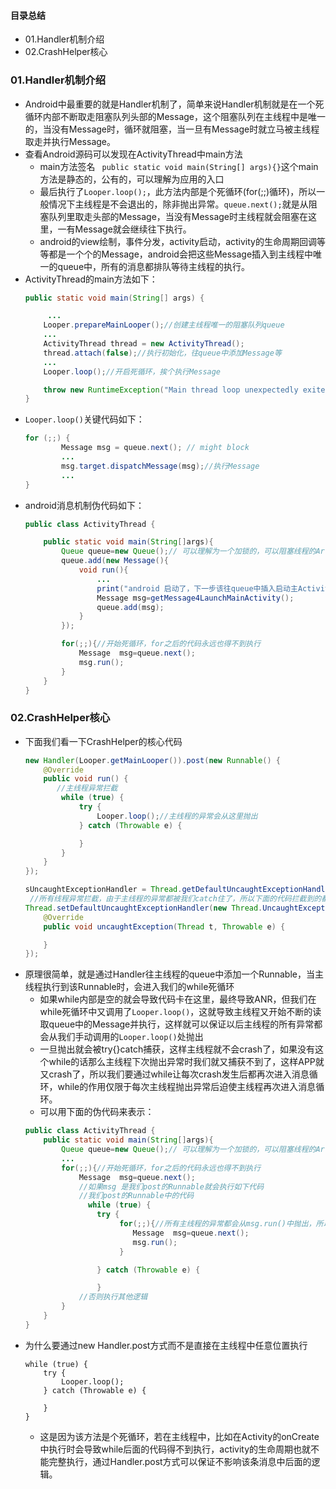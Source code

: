 #### 目录总结
- 01.Handler机制介绍
- 02.CrashHelper核心


### 01.Handler机制介绍
- Android中最重要的就是Handler机制了，简单来说Handler机制就是在一个死循环内部不断取走阻塞队列头部的Message，这个阻塞队列在主线程中是唯一的，当没有Message时，循环就阻塞，当一旦有Message时就立马被主线程取走并执行Message。
- 查看Android源码可以发现在ActivityThread中main方法
    - main方法签名 ` public static void main(String[] args){}`这个main方法是静态的，公有的，可以理解为应用的入口
    - 最后执行了`Looper.loop();`，此方法内部是个死循环(for(;;)循环)，所以一般情况下主线程是不会退出的，除非抛出异常。`queue.next();`就是从阻塞队列里取走头部的Message，当没有Message时主线程就会阻塞在这里，一有Message就会继续往下执行。
    - android的view绘制，事件分发，activity启动，activity的生命周期回调等等都是一个个的Message，android会把这些Message插入到主线程中唯一的queue中，所有的消息都排队等待主线程的执行。
- ActivityThread的main方法如下：
    ```java
    public static void main(String[] args) {

         ...
        Looper.prepareMainLooper();//创建主线程唯一的阻塞队列queue
        ...
        ActivityThread thread = new ActivityThread();
        thread.attach(false);//执行初始化，往queue中添加Message等
        ...
        Looper.loop();//开启死循环，挨个执行Message

        throw new RuntimeException("Main thread loop unexpectedly exited");
    }
    ```
- `Looper.loop()`关键代码如下：
    ```java
    for (;;) {
            Message msg = queue.next(); // might block
            ...
            msg.target.dispatchMessage(msg);//执行Message
            ...
    }
    ```
- android消息机制伪代码如下：
    ```java
    public class ActivityThread {

        public static void main(String[]args){
            Queue queue=new Queue();// 可以理解为一个加锁的，可以阻塞线程的ArrayList
            queue.add(new Message(){
                void run(){
                    ...
                    print("android 启动了，下一步该往queue中插入启动主Activity的Message了");
                    Message msg=getMessage4LaunchMainActivity();
                    queue.add(msg);
                }
            });

            for(;;){//开始死循环，for之后的代码永远也得不到执行
                Message  msg=queue.next();
                msg.run();
            }
        }
    }
    ```


### 02.CrashHelper核心
- 下面我们看一下CrashHelper的核心代码
    ```java
    new Handler(Looper.getMainLooper()).post(new Runnable() {
        @Override
        public void run() {
           //主线程异常拦截
            while (true) {
                try {
                    Looper.loop();//主线程的异常会从这里抛出
                } catch (Throwable e) {

                }
            }
        }
    });

    sUncaughtExceptionHandler = Thread.getDefaultUncaughtExceptionHandler();
     //所有线程异常拦截，由于主线程的异常都被我们catch住了，所以下面的代码拦截到的都是子线程的异常
    Thread.setDefaultUncaughtExceptionHandler(new Thread.UncaughtExceptionHandler() {
        @Override
        public void uncaughtException(Thread t, Throwable e) {

        }
    });
    ```
- 原理很简单，就是通过Handler往主线程的queue中添加一个Runnable，当主线程执行到该Runnable时，会进入我们的while死循环
    - 如果while内部是空的就会导致代码卡在这里，最终导致ANR，但我们在while死循环中又调用了`Looper.loop()`，这就导致主线程又开始不断的读取queue中的Message并执行，这样就可以保证以后主线程的所有异常都会从我们手动调用的`Looper.loop()`处抛出
    - 一旦抛出就会被try{}catch捕获，这样主线程就不会crash了，如果没有这个while的话那么主线程下次抛出异常时我们就又捕获不到了，这样APP就又crash了，所以我们要通过while让每次crash发生后都再次进入消息循环，while的作用仅限于每次主线程抛出异常后迫使主线程再次进入消息循环。
    - 可以用下面的伪代码来表示：
    ```java
    public class ActivityThread {
        public static void main(String[]args){
            Queue queue=new Queue();// 可以理解为一个加锁的，可以阻塞线程的ArrayList
            ...
            for(;;){//开始死循环，for之后的代码永远也得不到执行
                Message  msg=queue.next();
                //如果msg 是我们post的Runnable就会执行如下代码
                //我们post的Runnable中的代码
                  while (true) {
                    try {
                         for(;;){//所有主线程的异常都会从msg.run()中抛出，所以我们加一个try{}catch来捕获所有主线程异常，捕获到后再次强迫进入循环，不断读取queue中消息并执行
                            Message  msg=queue.next();
                            msg.run();
                         }

                    } catch (Throwable e) {

                    }
                //否则执行其他逻辑
            }
        }
    }
    ```
- 为什么要通过new Handler.post方式而不是直接在主线程中任意位置执行
    ```
    while (true) {
        try {
            Looper.loop();
        } catch (Throwable e) {
        
        }
    }
    ```
    - 这是因为该方法是个死循环，若在主线程中，比如在Activity的onCreate中执行时会导致while后面的代码得不到执行，activity的生命周期也就不能完整执行，通过Handler.post方式可以保证不影响该条消息中后面的逻辑。









